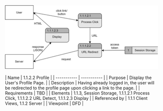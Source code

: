 ![Profile DFD](TeamThreeFiles/1.1.1.2%20ProfileDesignDiagram.drawio.svg)
\
\
| Name | 1.1.2.2 Profile |
| ----------- | ----------- |
| Purpose | Display the User's Profile Page. |
| Description | Having already logged in, the user will be redirected to the profile page upon clicking a link to the page. |
| Requirements | TBD |
| Elements | 1.1.3, Session Storage, 1.1.1.2.1 Process Click, 1.1.1.2.2 URL Detect, 1.1.1.2.3 Display |
| Referenced by | 1.1.1 Client Views, 1.1.2 Server |
| Viewpoint | DFD |
